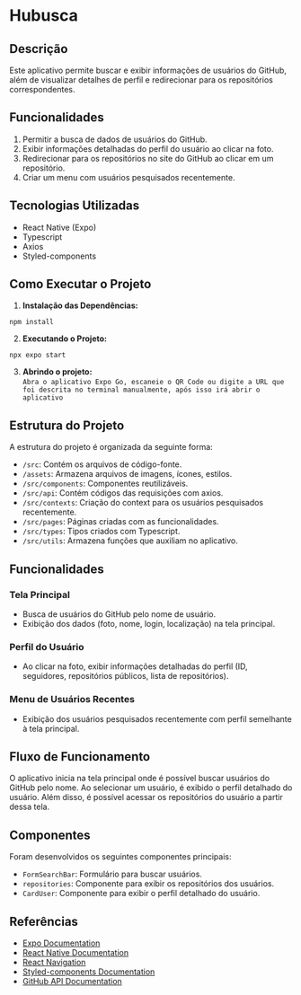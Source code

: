 # Hubusca

## Descrição
Este aplicativo permite buscar e exibir informações de usuários do GitHub, além de visualizar detalhes de perfil e redirecionar para os repositórios correspondentes.

## Funcionalidades
1. Permitir a busca de dados de usuários do GitHub.
2. Exibir informações detalhadas do perfil do usuário ao clicar na foto.
3. Redirecionar para os repositórios no site do GitHub ao clicar em um repositório.
4. Criar um menu com usuários pesquisados recentemente.

## Tecnologias Utilizadas
- React Native (Expo)
- Typescript
- Axios
- Styled-components

## Como Executar o Projeto
1. **Instalação das Dependências:**
```
npm install
```

2. **Executando o Projeto:**
```
npx expo start
```

3. **Abrindo o projeto:**<br />
`Abra o aplicativo Expo Go, escaneie o QR Code ou digite a URL que foi descrita no terminal manualmente, após isso irá abrir o aplicativo`

## Estrutura do Projeto
A estrutura do projeto é organizada da seguinte forma:
- `/src`: Contém os arquivos de código-fonte.
- `/assets`: Armazena arquivos de imagens, ícones, estilos.
- `/src/components`: Componentes reutilizáveis.
- `/src/api`: Contém códigos das requisições com axios.
- `/src/contexts`: Criação do context para os usuários pesquisados recentemente.
- `/src/pages`: Páginas criadas com as funcionalidades.
- `/src/types`: Tipos criados com Typescript.
- `/src/utils`: Armazena funções que auxiliam no aplicativo.

## Funcionalidades
### Tela Principal
- Busca de usuários do GitHub pelo nome de usuário.
- Exibição dos dados (foto, nome, login, localização) na tela principal.

### Perfil do Usuário
- Ao clicar na foto, exibir informações detalhadas do perfil (ID, seguidores, repositórios públicos, lista de repositórios).

### Menu de Usuários Recentes
- Exibição dos usuários pesquisados recentemente com perfil semelhante à tela principal.

## Fluxo de Funcionamento
O aplicativo inicia na tela principal onde é possível buscar usuários do GitHub pelo nome. Ao selecionar um usuário, é exibido o perfil detalhado do usuário. Além disso, é possível acessar os repositórios do usuário a partir dessa tela.

## Componentes
Foram desenvolvidos os seguintes componentes principais:
- `FormSearchBar`: Formulário para buscar usuários.
- `repositories`: Componente para exibir os repositórios dos usuários.
- `CardUser`: Componente para exibir o perfil detalhado do usuário.

## Referências
- [Expo Documentation](https://docs.expo.dev/)
- [React Native Documentation](https://reactnative.dev/docs/getting-started)
- [React Navigation](https://reactnavigation.org/docs/getting-started/)
- [Styled-components Documentation](https://styled-components.com/docs)
- [GitHub API Documentation](https://docs.github.com/en/rest)

